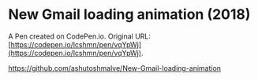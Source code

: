 # New Gmail loading animation (2018)

A Pen created on CodePen.io. Original URL: [https://codepen.io/lcshmn/pen/vqYpWj](https://codepen.io/lcshmn/pen/vqYpWj).

  <Title> New Gmail loading animation (2018)</Title>
        <meta name="description" content="New Gmail loading animation in 2018.New Gmail loading animation only CSS ">
        <meta name="keywords" content="HTML,CSS,New Gmail loading animation, 2018,">
        <meta name="author" content="Ashutosh Malve">


https://github.com/ashutoshmalve/New-Gmail-loading-animation


